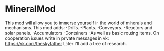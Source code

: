 # MineralMod 
This mod will allow you to immerse yourself in the world of minerals and mechanisms. 
This mod adds:
-Drills.
-Plants.
-Conveyors.
-Reactors and solar panels. 
-Accumulators
-Contsiners
-As well as basic routing items. 
On cooperation issues write in private messages in vk: 
https://vk.com/theskyfather
Later I'll add a tree of research. 
